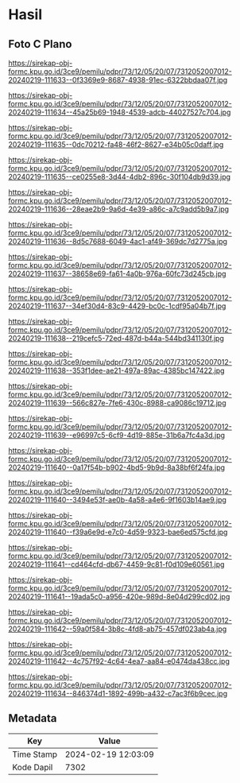 # Hasil

## Foto C Plano

https://sirekap-obj-formc.kpu.go.id/3ce9/pemilu/pdpr/73/12/05/20/07/7312052007012-20240219-111633--0f3369e9-8687-4938-91ec-6322bbdaa07f.jpg

https://sirekap-obj-formc.kpu.go.id/3ce9/pemilu/pdpr/73/12/05/20/07/7312052007012-20240219-111634--45a25b69-1948-4539-adcb-44027527c704.jpg

https://sirekap-obj-formc.kpu.go.id/3ce9/pemilu/pdpr/73/12/05/20/07/7312052007012-20240219-111635--0dc70212-fa48-46f2-8627-e34b05c0daff.jpg

https://sirekap-obj-formc.kpu.go.id/3ce9/pemilu/pdpr/73/12/05/20/07/7312052007012-20240219-111635--ce0255e8-3d44-4db2-896c-30f104db9d39.jpg

https://sirekap-obj-formc.kpu.go.id/3ce9/pemilu/pdpr/73/12/05/20/07/7312052007012-20240219-111636--28eae2b9-9a6d-4e39-a86c-a7c9add5b9a7.jpg

https://sirekap-obj-formc.kpu.go.id/3ce9/pemilu/pdpr/73/12/05/20/07/7312052007012-20240219-111636--8d5c7688-6049-4ac1-af49-369dc7d2775a.jpg

https://sirekap-obj-formc.kpu.go.id/3ce9/pemilu/pdpr/73/12/05/20/07/7312052007012-20240219-111637--38658e69-fa61-4a0b-976a-60fc73d245cb.jpg

https://sirekap-obj-formc.kpu.go.id/3ce9/pemilu/pdpr/73/12/05/20/07/7312052007012-20240219-111637--34ef30d4-83c9-4429-bc0c-1cdf95a04b7f.jpg

https://sirekap-obj-formc.kpu.go.id/3ce9/pemilu/pdpr/73/12/05/20/07/7312052007012-20240219-111638--219cefc5-72ed-487d-b44a-544bd341130f.jpg

https://sirekap-obj-formc.kpu.go.id/3ce9/pemilu/pdpr/73/12/05/20/07/7312052007012-20240219-111638--353f1dee-ae21-497a-89ac-4385bc147422.jpg

https://sirekap-obj-formc.kpu.go.id/3ce9/pemilu/pdpr/73/12/05/20/07/7312052007012-20240219-111639--566c827e-7fe6-430c-8988-ca9086c19712.jpg

https://sirekap-obj-formc.kpu.go.id/3ce9/pemilu/pdpr/73/12/05/20/07/7312052007012-20240219-111639--e96997c5-6cf9-4d19-885e-31b6a7fc4a3d.jpg

https://sirekap-obj-formc.kpu.go.id/3ce9/pemilu/pdpr/73/12/05/20/07/7312052007012-20240219-111640--0a17f54b-b902-4bd5-9b9d-8a38bf6f24fa.jpg

https://sirekap-obj-formc.kpu.go.id/3ce9/pemilu/pdpr/73/12/05/20/07/7312052007012-20240219-111640--3494e53f-ae0b-4a58-a4e6-9f1603b14ae9.jpg

https://sirekap-obj-formc.kpu.go.id/3ce9/pemilu/pdpr/73/12/05/20/07/7312052007012-20240219-111640--f39a6e9d-e7c0-4d59-9323-bae6ed575cfd.jpg

https://sirekap-obj-formc.kpu.go.id/3ce9/pemilu/pdpr/73/12/05/20/07/7312052007012-20240219-111641--cd464cfd-db67-4459-9c81-f0d109e60561.jpg

https://sirekap-obj-formc.kpu.go.id/3ce9/pemilu/pdpr/73/12/05/20/07/7312052007012-20240219-111641--19ada5c0-a956-420e-989d-8e04d299cd02.jpg

https://sirekap-obj-formc.kpu.go.id/3ce9/pemilu/pdpr/73/12/05/20/07/7312052007012-20240219-111642--59a0f584-3b8c-4fd8-ab75-457df023ab4a.jpg

https://sirekap-obj-formc.kpu.go.id/3ce9/pemilu/pdpr/73/12/05/20/07/7312052007012-20240219-111642--4c757f92-4c64-4ea7-aa84-e0474da438cc.jpg

https://sirekap-obj-formc.kpu.go.id/3ce9/pemilu/pdpr/73/12/05/20/07/7312052007012-20240219-111634--846374d1-1892-499b-a432-c7ac3f6b9cec.jpg


## Metadata

| Key        | Value               |
| ---------- | ------------------- |
| Time Stamp | 2024-02-19 12:03:09 |
| Kode Dapil | 7302                |



